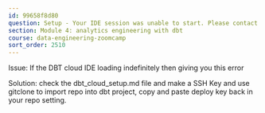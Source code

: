 ```yaml
---
id: 99658f8d80
question: Setup - Your IDE session was unable to start. Please contact support.
section: Module 4: analytics engineering with dbt
course: data-engineering-zoomcamp
sort_order: 2510
---
```


Issue: If the DBT cloud IDE loading indefinitely then giving you this error

Solution: check the dbt_cloud_setup.md  file and make a SSH Key and use gitclone to import repo into dbt project, copy and paste deploy key back in your repo setting.

